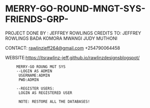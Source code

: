 # MERRY-GO-ROUND-MNGT-SYS-FRIENDS-GRP-
PROJECT DONE BY : JEFFREY ROWLINGS
CREDITS TO: JEFFREY ROWLINGS
             BADA KOMORA
             MWANGI JUDY MUTHONI

CONTACT: rawlinzjeff264@gmail.com
         +254790064458

WEBSITE:https://itsrawlinz-jeff.github.io/rawlinzdesignsblogspot/







         MERRY-GO ROUNG MGT SYS
         --LOGIN AS ADMIN 
          USERNAME:ADMIN
          PWD:ADMIN

         --REGISTER USERS:
          LOGIN AS REGISTERED USER

          NOTE: RESTORE ALL THE DATABASES!

     

